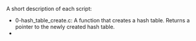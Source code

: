 A short description of each script:
+ 0-hash_table_create.c: A function that creates a hash table. Returns a pointer to the newly created hash table.
+
